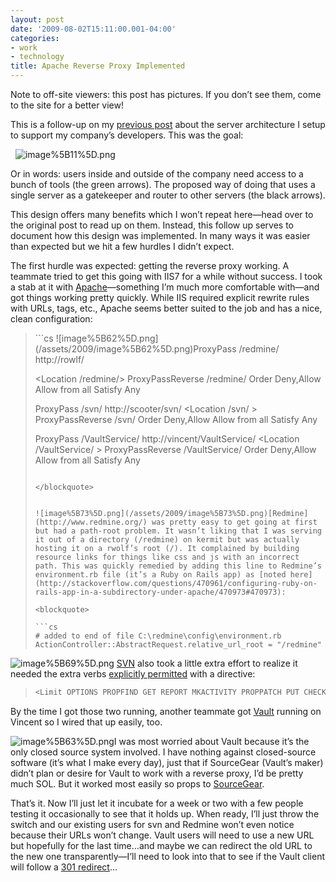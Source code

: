 ```yaml
---
layout: post
date: '2009-08-02T15:11:00.001-04:00'
categories:
- work
- technology
title: Apache Reverse Proxy Implemented
---
```



Note to off-site viewers: this post has pictures. If you don’t see them, come to the site for a better view!

This is a follow-up on my [previous post](../2009/2009-07-structuring-our-developer-tools-with.html) about the server architecture I setup to support my company’s developers. This was the goal:

&#160; ![image%5B11%5D.png](/assets/2009/image%5B11%5D.png) 

Or in words: users inside and outside of the company need access to a bunch of tools (the green arrows). The proposed way of doing that uses a single server as a gatekeeper and router to other servers (the black arrows).

This design offers many benefits which I won’t repeat here—head over to the original post to read up on them. Instead, this follow up serves to document how this design was implemented. In many ways it was easier than expected but we hit a few hurdles I didn’t expect.

The first hurdle was expected: getting the reverse proxy working. A teammate tried to get this going with IIS7 for a while without success. I took a stab at it with [Apache](http://www.apache.org/)—something I’m much more comfortable with—and got things working pretty quickly. While IIS required explicit rewrite rules with URLs, tags, etc., Apache seems better suited to the job and has a nice, clean configuration:
<blockquote>   
```cs
![image%5B62%5D.png](/assets/2009/image%5B62%5D.png)ProxyPass /redmine/ http://rowlf/

<Location /redmine/>
        ProxyPassReverse /redmine/
          Order Deny,Allow
          Allow from all
          Satisfy Any
        </Limit>
</Location>

ProxyPass /svn/ http://scooter/svn/
<Location /svn/ >
        ProxyPassReverse /svn/
        <Limit OPTIONS PROPFIND GET REPORT MKACTIVITY PROPPATCH PUT CHECKOUT MKCOL MOVE COPY DELETE LOCK UNLOCK MERGE>
          Order Deny,Allow
          Allow from all
          Satisfy Any
        </Limit>
</Location>

ProxyPass /VaultService/ http://vincent/VaultService/
<Location /VaultService/ >
        ProxyPassReverse /VaultService/
          Order Deny,Allow
          Allow from all
          Satisfy Any
        </Limit>
</Location>
```

</blockquote>


![image%5B73%5D.png](/assets/2009/image%5B73%5D.png)[Redmine](http://www.redmine.org/) was pretty easy to get going at first but had a path-root problem. It wasn’t liking that I was serving it out of a directory (/redmine) on kermit but was actually hosting it on a rwolf’s root (/). It complained by building resource links for things like css and js with an incorrect path. This was quickly remedied by adding this line to Redmine’s environment.rb file (it’s a Ruby on Rails app) as [noted here](http://stackoverflow.com/questions/470961/configuring-ruby-on-rails-app-in-a-subdirectory-under-apache/470973#470973):

<blockquote>
  
```cs
# added to end of file C:\redmine\config\environment.rb
ActionController::AbstractRequest.relative_url_root = "/redmine"
```

</blockquote>


![image%5B69%5D.png](/assets/2009/image%5B69%5D.png) [SVN](http://www.open.collab.net/products/subversion/) also took a little extra effort to realize it needed the extra verbs [explicitly permitted](http://silmor.de/49) with a [<Limit>](http://httpd.apache.org/docs/2.0/mod/core.html#limit) directive:

<blockquote>
  
```cs
<Limit OPTIONS PROPFIND GET REPORT MKACTIVITY PROPPATCH PUT CHECKOUT MKCOL MOVE COPY DELETE LOCK UNLOCK MERGE> 
```

</blockquote>


By the time I got those two running, another teammate got [Vault](http://www.sourcegear.com/vault/) running on Vincent so I wired that up easily, too. 


![image%5B63%5D.png](/assets/2009/image%5B63%5D.png)I was most worried about Vault because it’s the only closed source system involved. I have nothing against closed-source software (it’s what I make every day), just that if SourceGear (Vault’s maker) didn’t plan or desire for Vault to work with a reverse proxy, I’d be pretty much SOL. But it worked most easily so props to [SourceGear](http://sourcegear.com/).


That’s it. Now I’ll just let it incubate for a week or two with a few people testing it occasionally to see that it holds up. When ready, I’ll just throw the switch and our existing users for svn and Redmine won’t even notice because their URLs won’t change. Vault users will need to use a new URL but hopefully for the last time…and maybe we can redirect the old URL to the new one transparently—I’ll need to look into that to see if the Vault client will follow a [301 redirect](http://www.webconfs.com/how-to-redirect-a-webpage.php)…